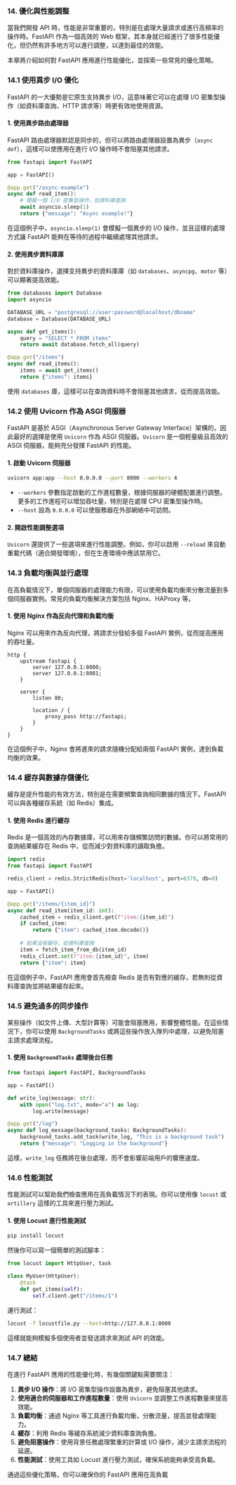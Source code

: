 ### 14. **優化與性能調整**

當我們開發 API 時，性能是非常重要的，特別是在處理大量請求或進行高頻率的操作時。FastAPI 作為一個高效的 Web 框架，其本身就已經進行了很多性能優化，但仍然有許多地方可以進行調整，以達到最佳的效能。

本章將介紹如何對 FastAPI 應用進行性能優化，並探索一些常見的優化策略。

### 14.1 **使用異步 I/O 優化**

FastAPI 的一大優勢是它原生支持異步 I/O，這意味著它可以在處理 I/O 密集型操作（如資料庫查詢、HTTP 請求等）時更有效地使用資源。

#### **1. 使用異步路由處理器**

FastAPI 路由處理器默認是同步的，但可以將路由處理器設置為異步（`async def`），這樣可以使應用在進行 I/O 操作時不會阻塞其他請求。

```python
from fastapi import FastAPI

app = FastAPI()

@app.get("/async-example")
async def read_item():
    # 模擬一個 I/O 密集型操作，如資料庫查詢
    await asyncio.sleep(1)
    return {"message": "Async example!"}
```

在這個例子中，`asyncio.sleep(1)` 會模擬一個異步的 I/O 操作，並且這樣的處理方式讓 FastAPI 能夠在等待的過程中繼續處理其他請求。

#### **2. 使用異步資料庫庫**

對於資料庫操作，選擇支持異步的資料庫庫（如 `databases`、`asyncpg`、`motor` 等）可以顯著提高效能。

```python
from databases import Database
import asyncio

DATABASE_URL = "postgresql://user:password@localhost/dbname"
database = Database(DATABASE_URL)

async def get_items():
    query = "SELECT * FROM items"
    return await database.fetch_all(query)

@app.get("/items")
async def read_items():
    items = await get_items()
    return {"items": items}
```

使用 `databases` 庫，這樣可以在查詢資料時不會阻塞其他請求，從而提高效能。

### 14.2 **使用 Uvicorn 作為 ASGI 伺服器**

FastAPI 是基於 ASGI（Asynchronous Server Gateway Interface）架構的，因此最好的選擇是使用 `Uvicorn` 作為 ASGI 伺服器。`Uvicorn` 是一個輕量級且高效的 ASGI 伺服器，能夠充分發揮 FastAPI 的性能。

#### **1. 啟動 Uvicorn 伺服器**

```bash
uvicorn app:app --host 0.0.0.0 --port 8000 --workers 4
```

- `--workers` 參數指定啟動的工作進程數量，根據伺服器的硬體配置進行調整。更多的工作進程可以增加吞吐量，特別是在處理 CPU 密集型操作時。
- `--host` 設為 `0.0.0.0` 可以使服務器在外部網絡中可訪問。

#### **2. 開啟性能調整選項**

`Uvicorn` 還提供了一些選項來進行性能調整。例如，你可以啟用 `--reload` 來自動重載代碼（適合開發環境），但在生產環境中應該禁用它。

### 14.3 **負載均衡與並行處理**

在高負載情況下，單個伺服器的處理能力有限，可以使用負載均衡來分散流量到多個伺服器實例。常見的負載均衡解決方案包括 Nginx、HAProxy 等。

#### **1. 使用 Nginx 作為反向代理和負載均衡**

Nginx 可以用來作為反向代理，將請求分發給多個 FastAPI 實例，從而提高應用的吞吐量。

```nginx
http {
    upstream fastapi {
        server 127.0.0.1:8000;
        server 127.0.0.1:8001;
    }

    server {
        listen 80;
        
        location / {
            proxy_pass http://fastapi;
        }
    }
}
```

在這個例子中，Nginx 會將進來的請求隨機分配給兩個 FastAPI 實例，達到負載均衡的效果。

### 14.4 **緩存與數據存儲優化**

緩存是提升性能的有效方法，特別是在需要頻繁查詢相同數據的情況下。FastAPI 可以與各種緩存系統（如 Redis）集成。

#### **1. 使用 Redis 進行緩存**

Redis 是一個高效的內存數據庫，可以用來存儲頻繁訪問的數據。你可以將常用的查詢結果緩存在 Redis 中，從而減少對資料庫的讀取負擔。

```python
import redis
from fastapi import FastAPI

redis_client = redis.StrictRedis(host='localhost', port=6379, db=0)

app = FastAPI()

@app.get("/items/{item_id}")
async def read_item(item_id: int):
    cached_item = redis_client.get(f"item:{item_id}")
    if cached_item:
        return {"item": cached_item.decode()}
    
    # 如果沒有緩存，從資料庫查詢
    item = fetch_item_from_db(item_id)
    redis_client.set(f"item:{item_id}", item)
    return {"item": item}
```

在這個例子中，FastAPI 應用會首先檢查 Redis 是否有對應的緩存，若無則從資料庫查詢並將結果緩存起來。

### 14.5 **避免過多的同步操作**

某些操作（如文件上傳、大型計算等）可能會阻塞應用，影響整體性能。在這些情況下，你可以使用 `BackgroundTasks` 或將這些操作放入隊列中處理，以避免阻塞主請求處理流程。

#### **1. 使用 `BackgroundTasks` 處理後台任務**

```python
from fastapi import FastAPI, BackgroundTasks

app = FastAPI()

def write_log(message: str):
    with open("log.txt", mode="a") as log:
        log.write(message)

@app.get("/log")
async def log_message(background_tasks: BackgroundTasks):
    background_tasks.add_task(write_log, "This is a background task")
    return {"message": "Logging in the background"}
```

這樣，`write_log` 任務將在後台處理，而不會影響前端用戶的響應速度。

### 14.6 **性能測試**

性能測試可以幫助我們檢查應用在高負載情況下的表現。你可以使用像 `locust` 或 `artillery` 這樣的工具來進行壓力測試。

#### **1. 使用 Locust 進行性能測試**

```bash
pip install locust
```

然後你可以寫一個簡單的測試腳本：

```python
from locust import HttpUser, task

class MyUser(HttpUser):
    @task
    def get_items(self):
        self.client.get("/items/1")
```

運行測試：

```bash
locust -f locustfile.py --host=http://127.0.0.1:8000
```

這樣就能夠模擬多個使用者並發送請求來測試 API 的效能。

### 14.7 **總結**

在進行 FastAPI 應用的性能優化時，有幾個關鍵點需要關注：

1. **異步 I/O 操作**：將 I/O 密集型操作設置為異步，避免阻塞其他請求。
2. **使用適合的伺服器和工作進程數量**：使用 `Uvicorn` 並調整工作進程數量來提高效能。
3. **負載均衡**：通過 Nginx 等工具進行負載均衡，分散流量，提高並發處理能力。
4. **緩存**：利用 Redis 等緩存系統減少資料庫查詢負擔。
5. **避免阻塞操作**：使用背景任務處理繁重的計算或 I/O 操作，減少主請求流程的延遲。
6. **性能測試**：使用工具如 Locust 進行壓力測試，確保系統能夠承受高負載。

通過這些優化策略，你可以確保你的 FastAPI 應用在高負載